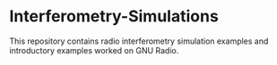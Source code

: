 # Interferometry-Simulations
This repository contains radio interferometry simulation examples and introductory examples worked on GNU Radio.
